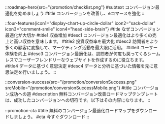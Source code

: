 ::roadmap-hero{src="/promotion/checklist.png"}
#subtext
コンバージョン最適化を始めましょう
#title
コンバージョンを改善し、eコマースを強化
::

::four-features{icon1="display-chart-up-circle-dollar" icon2="sack-dollar" icon3="comment-smile" icon4="head-side-brain"}
#title
なぜコンバージョン最適化が大切か
#title1
収益増加
#desc1
コンバージョン最適化はより多くの売上と高い収益を意味します。
#title2
投資収益率を最大化
#desc2
訪問者をより多くの顧客に変換して、マーケティング活動を最大限に活用。
#title3
ユーザー体験を向上
#desc3
コンバージョン最適化は、訪問者が何度も戻ってくるシームレスでユーザーフレンドリーなウェブサイトを作成するのに役立ちます。
#title4
データに基づく意思決定
#desc4
データと分析に基づいた情報を元に意思決定を行いましょう。
::

::conversion-success{src="/promotion/conversionSuccess.png" srcMobile="/promotion/conversionSuccessMobile.png"}
#title
コンバージョン成功への道
#description
無料コンバージョン改善ロードマップテンプレートは、成功したコンバージョンへの切符です。以下はその内容になります。
::

::promotion-cta
#title
無料のコンバージョン最適化ロードマップをダウンロードしましょう。
#cta
今すぐダウンロード
::